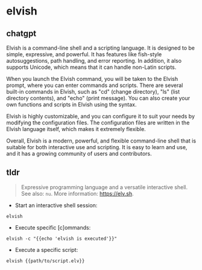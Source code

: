 # elvish 
## chatgpt 
Elvish is a command-line shell and a scripting language. It is designed to be simple, expressive, and powerful. It has features like fish-style autosuggestions, path handling, and error reporting. In addition, it also supports Unicode, which means that it can handle non-Latin scripts.

When you launch the Elvish command, you will be taken to the Elvish prompt, where you can enter commands and scripts. There are several built-in commands in Elvish, such as "cd" (change directory), "ls" (list directory contents), and "echo" (print message). You can also create your own functions and scripts in Elvish using the syntax.

Elvish is highly customizable, and you can configure it to suit your needs by modifying the configuration files. The configuration files are written in the Elvish language itself, which makes it extremely flexible.

Overall, Elvish is a modern, powerful, and flexible command-line shell that is suitable for both interactive use and scripting. It is easy to learn and use, and it has a growing community of users and contributors. 

## tldr 
 
> Expressive programming language and a versatile interactive shell.
> See also: `nu`.
> More information: <https://elv.sh>.

- Start an interactive shell session:

`elvish`

- Execute specific [c]ommands:

`elvish -c "{{echo 'elvish is executed'}}"`

- Execute a specific script:

`elvish {{path/to/script.elv}}`

